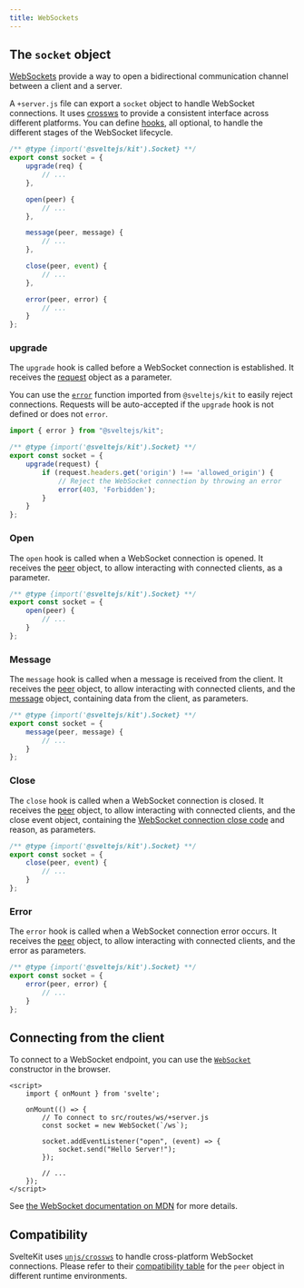 ```yaml
---
title: WebSockets
---
```


## The `socket` object

[WebSockets](https://developer.mozilla.org/en-US/docs/Web/API/WebSockets_API) provide a way to open a bidirectional communication channel between a client and a server.

A `+server.js` file can export a `socket` object to handle WebSocket connections. It uses [crossws](https://crossws.unjs.io/) to provide a consistent interface across different platforms. You can define [hooks](https://crossws.unjs.io/guide/hooks), all optional, to handle the different stages of the WebSocket lifecycle.

```js
/** @type {import('@sveltejs/kit').Socket} **/
export const socket = {
	upgrade(req) {
        // ...
	},

	open(peer) {
        // ...
	},

	message(peer, message) {
        // ...
	},

	close(peer, event) {
		// ...
	},

	error(peer, error) {
		// ...
	}
};
```

### upgrade

The `upgrade` hook is called before a WebSocket connection is established. It receives the [request](https://developer.mozilla.org/docs/Web/API/Request) object as a parameter.

You can use the [`error`](@sveltejs-kit#error) function imported from `@sveltejs/kit` to easily reject connections. Requests will be auto-accepted if the `upgrade` hook is not defined or does not `error`.

```js
import { error } from "@sveltejs/kit";

/** @type {import('@sveltejs/kit').Socket} **/
export const socket = {
	upgrade(request) {
		if (request.headers.get('origin') !== 'allowed_origin') {
			// Reject the WebSocket connection by throwing an error
			error(403, 'Forbidden');
		}
	}
};
```

### Open

The `open` hook is called when a WebSocket connection is opened. It receives the [peer](https://crossws.unjs.io/guide/peer) object, to allow interacting with connected clients, as a parameter.

```js
/** @type {import('@sveltejs/kit').Socket} **/
export const socket = {
	open(peer) {
		// ...
	}
};
```

### Message

The `message` hook is called when a message is received from the client. It receives the [peer](https://crossws.unjs.io/guide/peer) object, to allow interacting with connected clients, and the [message](https://crossws.unjs.io/guide/message) object, containing data from the client, as parameters.

```js
/** @type {import('@sveltejs/kit').Socket} **/
export const socket = {
	message(peer, message) {
		// ...
	}
};
```

### Close

The `close` hook is called when a WebSocket connection is closed. It receives the [peer](https://crossws.unjs.io/guide/peer) object, to allow interacting with connected clients, and the close event object, containing the [WebSocket connection close code](https://developer.mozilla.org/en-US/docs/Web/API/CloseEvent/code#value) and reason, as parameters.

```js
/** @type {import('@sveltejs/kit').Socket} **/
export const socket = {
	close(peer, event) {
		// ...
	}
};
```

### Error

The `error` hook is called when a WebSocket connection error occurs. It receives the [peer](https://crossws.unjs.io/guide/peer) object, to allow interacting with connected clients, and the error as parameters.

```js
/** @type {import('@sveltejs/kit').Socket} **/
export const socket = {
	error(peer, error) {
		// ...
	}
};
```

## Connecting from the client

To connect to a WebSocket endpoint, you can use the [`WebSocket`](https://developer.mozilla.org/en-US/docs/Web/API/WebSocket/WebSocket) constructor in the browser.

```svelte
<script>
	import { onMount } from 'svelte';

	onMount(() => {
		// To connect to src/routes/ws/+server.js
		const socket = new WebSocket(`/ws`);

		socket.addEventListener("open", (event) => {
			socket.send("Hello Server!");
		});

		// ...
	});
</script>
```

See [the WebSocket documentation on MDN](https://developer.mozilla.org/en-US/docs/Web/API/WebSocket) for more details.

## Compatibility

SvelteKit uses [`unjs/crossws`](https://crossws.unjs.io) to handle cross-platform WebSocket connections. Please refer to their [compatibility table](https://crossws.unjs.io/guide/peer#compatibility) for the `peer` object in different runtime environments.
